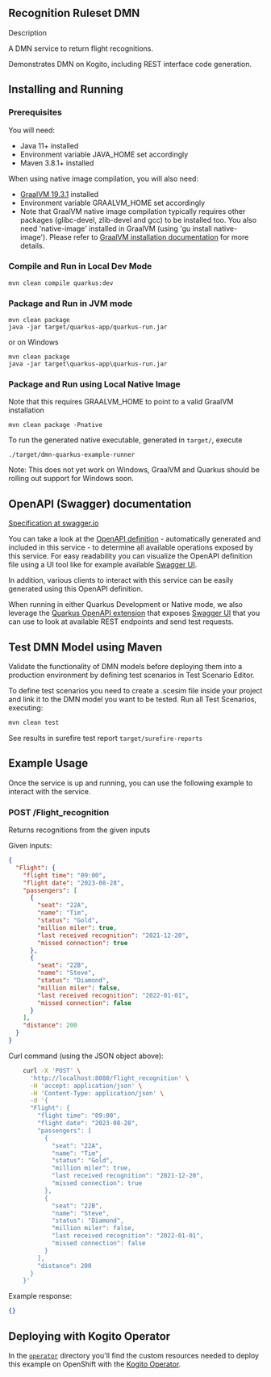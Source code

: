 ## Recognition Ruleset DMN

Description

A DMN service to return flight recognitions.

Demonstrates DMN on Kogito, including REST interface code generation.

## Installing and Running

### Prerequisites

You will need:

- Java 11+ installed
- Environment variable JAVA_HOME set accordingly
- Maven 3.8.1+ installed

When using native image compilation, you will also need:

- [GraalVM 19.3.1](https://github.com/oracle/graal/releases/tag/vm-19.3.1) installed
- Environment variable GRAALVM_HOME set accordingly
- Note that GraalVM native image compilation typically requires other packages (glibc-devel, zlib-devel and gcc) to be installed too. You also need 'native-image' installed in GraalVM (using 'gu install native-image'). Please refer to [GraalVM installation documentation](https://www.graalvm.org/docs/reference-manual/aot-compilation/#prerequisites) for more details.

### Compile and Run in Local Dev Mode

```
mvn clean compile quarkus:dev
```

### Package and Run in JVM mode

```
mvn clean package
java -jar target/quarkus-app/quarkus-run.jar
```

or on Windows

```
mvn clean package
java -jar target\quarkus-app\quarkus-run.jar
```

### Package and Run using Local Native Image

Note that this requires GRAALVM_HOME to point to a valid GraalVM installation

```
mvn clean package -Pnative
```

To run the generated native executable, generated in `target/`, execute

```
./target/dmn-quarkus-example-runner
```

Note: This does not yet work on Windows, GraalVM and Quarkus should be rolling out support for Windows soon.

## OpenAPI (Swagger) documentation

[Specification at swagger.io](https://swagger.io/docs/specification/about/)

You can take a look at the [OpenAPI definition](http://localhost:8080/openapi?format=json) - automatically generated and included in this service - to determine all available operations exposed by this service. For easy readability you can visualize the OpenAPI definition file using a UI tool like for example available [Swagger UI](https://editor.swagger.io).

In addition, various clients to interact with this service can be easily generated using this OpenAPI definition.

When running in either Quarkus Development or Native mode, we also leverage the [Quarkus OpenAPI extension](https://quarkus.io/guides/openapi-swaggerui#use-swagger-ui-for-development) that exposes [Swagger UI](http://localhost:8080/swagger-ui/) that you can use to look at available REST endpoints and send test requests.

## Test DMN Model using Maven

Validate the functionality of DMN models before deploying them into a production environment by defining test scenarios in Test Scenario Editor.

To define test scenarios you need to create a .scesim file inside your project and link it to the DMN model you want to be tested. Run all Test Scenarios, executing:

```sh
mvn clean test
```

See results in surefire test report `target/surefire-reports`

## Example Usage

Once the service is up and running, you can use the following example to interact with the service.

### POST /Flight_recognition

Returns recognitions from the given inputs

Given inputs:

```json
{
  "Flight": {
    "flight time": "09:00",
    "flight date": "2023-08-28",
    "passengers": [
      {
        "seat": "22A",
        "name": "Tim",
        "status": "Gold",
        "million miler": true,
        "last received recognition": "2021-12-20",
        "missed connection": true
      },
      {
        "seat": "22B",
        "name": "Steve",
        "status": "Diamond",
        "million miler": false,
        "last received recognition": "2022-01-01",
        "missed connection": false
      }
    ],
    "distance": 200
  }
}
```

Curl command (using the JSON object above):

```sh
    curl -X 'POST' \
      'http://localhost:8080/flight_recognition' \
      -H 'accept: application/json' \
      -H 'Content-Type: application/json' \
      -d '{
      "Flight": {
        "flight time": "09:00",
        "flight date": "2023-08-28",
        "passengers": [
          {
            "seat": "22A",
            "name": "Tim",
            "status": "Gold",
            "million miler": true,
            "last received recognition": "2021-12-20",
            "missed connection": true
          },
          {
            "seat": "22B",
            "name": "Steve",
            "status": "Diamond",
            "million miler": false,
            "last received recognition": "2022-01-01",
            "missed connection": false
          }
        ],
        "distance": 200
      }
    }'
```

Example response:

```json
{}
```

## Deploying with Kogito Operator

In the [`operator`](operator) directory you'll find the custom resources needed to deploy this example on OpenShift with the [Kogito Operator](https://docs.jboss.org/kogito/release/latest/html_single/#chap_kogito-deploying-on-openshift).
